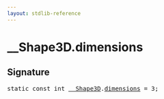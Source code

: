 ```yaml
---
layout: stdlib-reference
---
```


# __Shape3D.dimensions

## Signature
<pre>
<span class='code_keyword'>static</span> <span class='code_keyword'>const</span> int <a href="/stdlib-reference/types/Shape3D/index" class="code_type">__Shape3D</a>.<a href="/stdlib-reference/types/Shape3D/dimensions" class="code_var">dimensions</a> = 3;
</pre>

